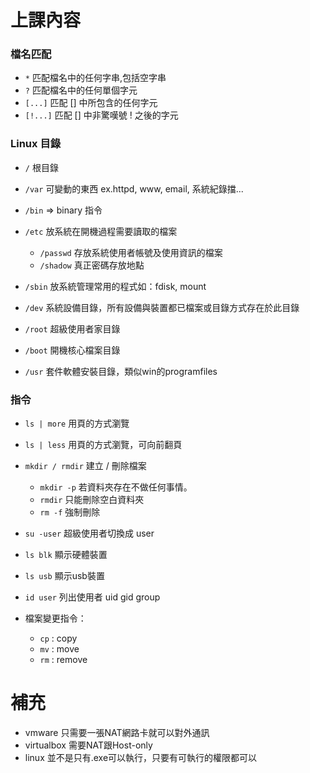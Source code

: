 # 上課內容

### 檔名匹配

* `*` 匹配檔名中的任何字串,包括空字串
* `?` 匹配檔名中的任何單個字元
* `[...]` 匹配 [] 中所包含的任何字元
* `[!...]` 匹配 [] 中非驚嘆號 ! 之後的字元

### Linux 目錄

* `/` 根目錄
* `/var` 可變動的東西 ex.httpd, www, email, 系統紀錄擋...
* `/bin` => binary 指令
* `/etc` 放系統在開機過程需要讀取的檔案

  * `/passwd` 存放系統使用者帳號及使用資訊的檔案
  * `/shadow` 真正密碼存放地點
  
* `/sbin` 放系統管理常用的程式如：fdisk, mount
* `/dev` 系統設備目錄，所有設備與裝置都已檔案或目錄方式存在於此目錄
* `/root` 超級使用者家目錄
* `/boot` 開機核心檔案目錄
* `/usr` 套件軟體安裝目錄，類似win的programfiles

### 指令

* `ls | more` 用頁的方式瀏覽
* `ls | less` 用頁的方式瀏覽，可向前翻頁

* `mkdir / rmdir` 建立 / 刪除檔案

  * `mkdir -p` 若資料夾存在不做任何事情。
  * `rmdir` 只能刪除空白資料夾
  * `rm -f` 強制刪除

* `su -user` 超級使用者切換成 user

* `ls blk` 顯示硬體裝置
* `ls usb` 顯示usb裝置
* `id user` 列出使用者 uid gid group

* 檔案變更指令：

  * `cp` : copy
  * `mv` : move
  * `rm` : remove

# 補充

* vmware 只需要一張NAT網路卡就可以對外通訊
* virtualbox 需要NAT跟Host-only
* linux 並不是只有.exe可以執行，只要有可執行的權限都可以
